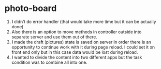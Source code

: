 # photo-board

1. I didn’t do error handler (that would take more time but it can be actually done)
2. Also there is an option to move methods in controller outside into separate server and use them out of there.
3. I made the draft (pictures) state is saved on server in order there is an opportunity to continue work with it during page reload. I could set it on front end only but in this case data would be lost during reload. 
4. I wanted to divide the content into two different apps but the task condition was to combine all into one.
